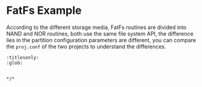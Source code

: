 # FatFs Example

According to the different storage media, FatFs routines are divided into NAND and NOR routines, both use the same file system API, the difference lies in the partition configuration parameters are different, you can compare the `proj.conf` of the two projects to understand the differences.

```{toctree}
:titlesonly:
:glob:


*/*



```
